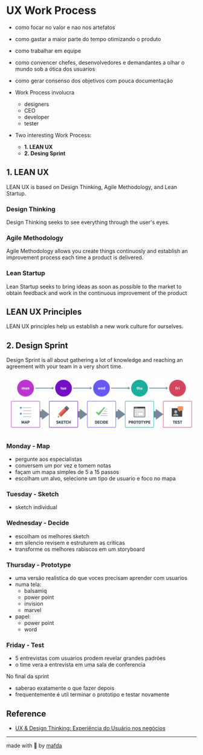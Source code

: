 # UX Work Process

* como focar no valor e nao nos artefatos
* como gastar a maior parte do tempo otimizando o produto
* como trabalhar em equipe
* como convencer chefes, desenvolvedores e demandantes a olhar o mundo sob a ótica dos usuarios
* como gerar consenso dos objetivos com pouca documentação


* Work Process involucra
  * designers
  * CEO
  * developer
  * tester

* Two interesting Work Process:
  * **1. LEAN UX**
  * **2. Desing Sprint**
  
## 1. LEAN UX

LEAN UX is based on Design Thinking, Agile Methodology, and Lean Startup.

### Design Thinking

Design Thinking seeks to see everything through the user's eyes.

### Agile Methodology

Agile Methodology allows you create things continuosly and establish an improvement process each time a product is delivered.

### Lean Startup

Lean Startup seeks to bring ideas as soon as possible to the market to obtain feedback and work in the continuous improvement of the product 

## LEAN UX Principles

LEAN UX principles help us establish a new work culture for ourselves.


## 2. Design Sprint

Design Sprint is all about gathering a lot of knowledge and reaching an agreement with your team in a very short time.

![design sprint by mafda](img/design_sprint_by_mafda@2x.png)

### Monday - Map

* pergunte aos especialistas
* conversem um por vez e tomem notas
* façam um mapa simples de 5 a 15 passos
* escolham um alvo, selecione um tipo de usuario e foco no mapa

### Tuesday - Sketch

* sketch individual

### Wednesday - Decide

* escolham os melhores sketch
* em silencio revisem e estruturem as criticas
* transforme os melhores rabiscos em um storyboard

### Thursday - Prototype

* uma versão realistica do que voces precisam aprender com usuarios
* numa tela: 
  * balsamiq
  * power point
  * invision
  * marvel
* papel:
  * power point
  * word

### Friday - Test

* 5 entrevistas com usuarios prodem revelar grandes padrões
* o time vera a entrevista em uma sala de conferencia 

No final da sprint

* saberao exatamente o que fazer depois 
* frequentemente é util terminar o prototipo e testar novamente

## Reference

* [UX & Design Thinking: Experiência do Usuário nos negócios](https://www.udemy.com/course/ux-design/)
---
made with 💙 by [mafda](https://mafda.github.io/)